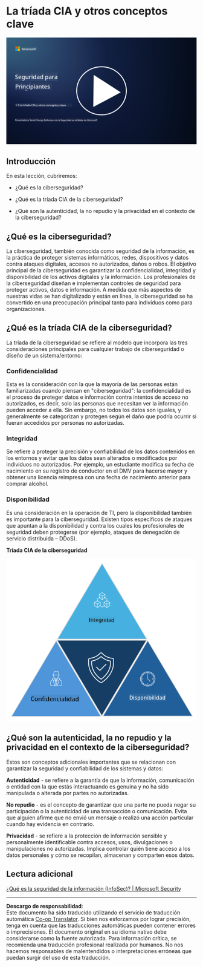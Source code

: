 <!--
CO_OP_TRANSLATOR_METADATA:
{
  "original_hash": "16a76f9fa372fb63cffb6d76b855f023",
  "translation_date": "2025-09-03T18:46:42+00:00",
  "source_file": "1.1 The CIA triad and other key concepts.md",
  "language_code": "es"
}
-->
# La tríada CIA y otros conceptos clave

[![Ver el video](../../translated_images/1-1_placeholder.5743591289ea76087b78301a315f244c665d5266d895538c9d1a52b1f0d08603.es.png)](https://learn-video.azurefd.net/vod/player?id=d4c2f633-fa6a-4a3d-8d41-7a1d71189832)

## Introducción

En esta lección, cubriremos:

 - ¿Qué es la ciberseguridad?
   
 
 - ¿Qué es la tríada CIA de la ciberseguridad?

   

 - ¿Qué son la autenticidad, la no repudio y la privacidad en el contexto de la ciberseguridad?

## ¿Qué es la ciberseguridad?

La ciberseguridad, también conocida como seguridad de la información, es la práctica de proteger sistemas informáticos, redes, dispositivos y datos contra ataques digitales, accesos no autorizados, daños o robos. El objetivo principal de la ciberseguridad es garantizar la confidencialidad, integridad y disponibilidad de los activos digitales y la información. Los profesionales de la ciberseguridad diseñan e implementan controles de seguridad para proteger activos, datos e información. A medida que más aspectos de nuestras vidas se han digitalizado y están en línea, la ciberseguridad se ha convertido en una preocupación principal tanto para individuos como para organizaciones.

## ¿Qué es la tríada CIA de la ciberseguridad?

La tríada de la ciberseguridad se refiere al modelo que incorpora las tres consideraciones principales para cualquier trabajo de ciberseguridad o diseño de un sistema/entorno:

### Confidencialidad

Esta es la consideración con la que la mayoría de las personas están familiarizadas cuando piensan en "ciberseguridad": la confidencialidad es el proceso de proteger datos e información contra intentos de acceso no autorizados, es decir, solo las personas que necesitan ver la información pueden acceder a ella. Sin embargo, no todos los datos son iguales, y generalmente se categorizan y protegen según el daño que podría ocurrir si fueran accedidos por personas no autorizadas.

### Integridad

Se refiere a proteger la precisión y confiabilidad de los datos contenidos en los entornos y evitar que los datos sean alterados o modificados por individuos no autorizados. Por ejemplo, un estudiante modifica su fecha de nacimiento en su registro de conductor en el DMV para hacerse mayor y obtener una licencia reimpresa con una fecha de nacimiento anterior para comprar alcohol.

### Disponibilidad

Es una consideración en la operación de TI, pero la disponibilidad también es importante para la ciberseguridad. Existen tipos específicos de ataques que apuntan a la disponibilidad y contra los cuales los profesionales de seguridad deben protegerse (por ejemplo, ataques de denegación de servicio distribuida – DDoS).

**Tríada CIA de la ciberseguridad**

![image](../../translated_images/ciatriad.0cf01e809b3845866bec11e829aac615e19a7b2a2897a4aafeb8000955a3f4b5.es.png)

## ¿Qué son la autenticidad, la no repudio y la privacidad en el contexto de la ciberseguridad?

Estos son conceptos adicionales importantes que se relacionan con garantizar la seguridad y confiabilidad de los sistemas y datos:

**Autenticidad** - se refiere a la garantía de que la información, comunicación o entidad con la que estás interactuando es genuina y no ha sido manipulada o alterada por partes no autorizadas.

**No repudio** - es el concepto de garantizar que una parte no pueda negar su participación o la autenticidad de una transacción o comunicación. Evita que alguien afirme que no envió un mensaje o realizó una acción particular cuando hay evidencia en contrario.

**Privacidad** - se refiere a la protección de información sensible y personalmente identificable contra accesos, usos, divulgaciones o manipulaciones no autorizadas. Implica controlar quién tiene acceso a los datos personales y cómo se recopilan, almacenan y comparten esos datos.

## Lectura adicional

[¿Qué es la seguridad de la información (InfoSec)? | Microsoft Security](https://www.microsoft.com/security/business/security-101/what-is-information-security-infosec#:~:text=Three%20pillars%20of%20information%20security%3A%20the%20CIA%20triad,as%20guiding%20principles%20for%20implementing%20an%20InfoSec%20plan.)

---

**Descargo de responsabilidad**:  
Este documento ha sido traducido utilizando el servicio de traducción automática [Co-op Translator](https://github.com/Azure/co-op-translator). Si bien nos esforzamos por lograr precisión, tenga en cuenta que las traducciones automáticas pueden contener errores o imprecisiones. El documento original en su idioma nativo debe considerarse como la fuente autorizada. Para información crítica, se recomienda una traducción profesional realizada por humanos. No nos hacemos responsables de malentendidos o interpretaciones erróneas que puedan surgir del uso de esta traducción.